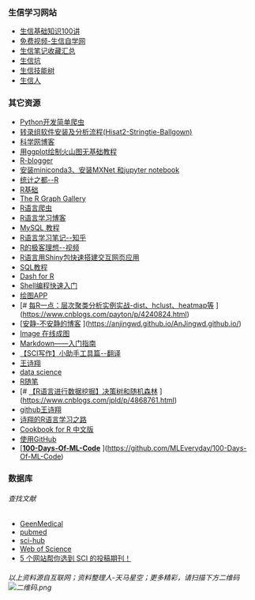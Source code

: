 
### 生信学习网站
* [生信基础知识100讲](https://mp.weixin.qq.com/s?__biz=MzAxMDkxODM1Ng==&mid=2247485662&idx=1&sn=e1b55e5bea539daed3e003b4f0d7e971&chksm=9b484865ac3fc1738e34591c248dd11abc6c934726d29ddc119dc2de56ed203d2a8229d392f1&mpshare=1&scene=23&srcid=0901w3a4PoJTmDJcYs4sxivh&sharer_sharetime=1567336344692&sharer_shareid=25ca153f74e64c7a2271bbe70a6875ec#rd)
* [免费视频-生信自学网](https://www.biowolf.cn/Video/)
* [生信笔记收藏汇总](https://www.jianshu.com/p/2f05c8029cb2#)
* [生信坑](https://www.bioinfo.info/?/home/#all)
* [生信技能树](https://vip.biotrainee.com/t/learning)
* [生信人](https://shengxin.ren/)
### 其它资源
* [Python开发简单爬虫](https://www.imooc.com/learn/563)
* [转录组软件安装及分析流程(Hisat2-Stringtie-Ballgown)](https://blog.csdn.net/song_1104/article/details/78144051?fps=1&locationNum=3)
* [科学网博客](http://blog.sciencenet.cn/)
* [用ggplot绘制火山图无基础教程](http://cnkingbio.com/MarketDynamics/TechnologySeminar/56.html)
* [R-blogger](https://www.r-bloggers.com/computing-and-visualizing-pca-in-r/)
* [安装miniconda3、安装MXNet 和jupyter notebook](https://blog.csdn.net/fengzhongluoleidehua/article/details/82774653)
* [统计之都--R](https://cosx.org/)
* [R基础](https://www.w3cschool.cn/r/r_functions.html)
* [The R Graph Gallery](https://www.r-graph-gallery.com/)
* [R语言爬虫](https://www.ituring.com.cn/article/465317)
* [R语言学习博客](https://www.cnblogs.com/xihehe/default.html?page=2)
* [MySQL 教程](https://www.runoob.com/mysql/mysql-tutorial.html)
* [R语言学习笔记--知乎](https://zhuanlan.zhihu.com/p/28131878?utm_source=qq&utm_medium=social&utm_oi=715319055208157184)
* [R的极客理想--视频](http://fens.me/)
* [R语言用Shiny包快速搭建交互网页应用](https://www.jianshu.com/p/3178c42bb1a1)
* [SQL教程](https://www.liaoxuefeng.com/wiki/1177760294764384)
* [Dash for R](https://dashr.plot.ly/utm_source=rbloggers&utm_medium=banner&utm_campaign=DashR)
* [Shell编程快速入门](https://www.runoob.com/w3cnote/shell-quick-start.html)
* [绘图APP](http://qplot.cn/indexapp/)
* [# [每R一点：层次聚类分析实例实战-dist、hclust、heatmap等](https://www.cnblogs.com/payton/p/4240824.html)
](https://www.cnblogs.com/payton/p/4240824.html)
* [[安静-不安静的博客](https://anjingwd.github.io/)
](https://anjingwd.github.io/AnJingwd.github.io/)
* [Image 在线成图](http://www.ehbio.com/ImageGP/)
* [Markdown——入门指南](https://www.jianshu.com/p/1e402922ee32/)
* [【SCI写作】小助手工具篇--翻译](https://mp.weixin.qq.com/s?__biz=MzIwNTEwMTUyOQ==&mid=2649695254&idx=1&sn=5fa5646ee448c89911abeb2245c20082&chksm=8f2d84a0b85a0db69523727a9e6c5809755e40ff4066787a4b041076f4be376523323aa3f17d&mpshare=1&scene=23&srcid=1027AHq92pxpmlTbjgQrdGFh&sharer_sharetime=1572181523986&sharer_shareid=25ca153f74e64c7a2271bbe70a6875ec#rd)
* [王诗翔](https://www.jianshu.com/nb/22007361)
* [data science](https://moiedotblog.wordpress.com/category/data-science/)
* [R随笔](https://www.cnblogs.com/GMGHZ971322/p/?page=5)
* [# [【R语言进行数据挖掘】决策树和随机森林](https://www.cnblogs.com/jpld/p/4868761.html)
](https://www.cnblogs.com/jpld/p/4868761.html)
* [github王诗翔](https://github.com/ShixiangWang/masterR/tree/master/reference)
* [诗翔的R语言学习之路](https://www.jianshu.com/c/f675dfc884de)
* [Cookbook for R 中文版](https://openbiox.github.io/Cookbook-for-R-Chinese/ggplot2.html)
* [使用GitHub](https://www.liaoxuefeng.com/wiki/896043488029600/900937935629664)
* [**[100-Days-Of-ML-Code](https://github.com/MLEveryday/100-Days-Of-ML-Code)**
](https://github.com/MLEveryday/100-Days-Of-ML-Code)
### 数据库
###### 查找文献
* [ GeenMedical
](https://www.geenmedical.com/)
* [pubmed](https://www.ncbi.nlm.nih.gov/pubmed/?term=)
* [sci-hub](https://sci-hub.se/)
* [Web of Science](http://apps.webofknowledge.com/home.do?SID=8ExU4MavWw2W33n7IXJ)
* [5 个网站帮你选到 SCI 的投稿期刊！](https://www.jianshu.com/p/c45032b259a3?utm_campaign=hugo&utm_medium=reader_share&utm_content=note&utm_source=qq)

###### 以上资料源自互联网；资料整理人-天马星空；更多精彩，请扫描下方二维码![二维码.png](https://upload-images.jianshu.io/upload_images/2913076-9fe49f03a84f5004.png?imageMogr2/auto-orient/strip%7CimageView2/2/w/1240)
